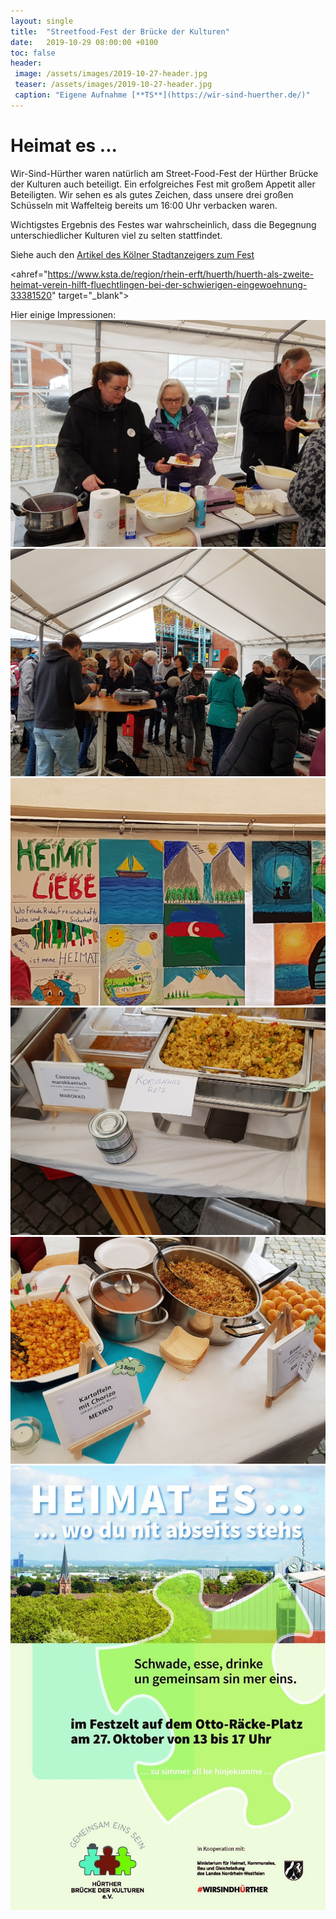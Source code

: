 ```yaml
---
layout: single
title:  "Streetfood-Fest der Brücke der Kulturen"
date:   2019-10-29 08:00:00 +0100
toc: false
header:
 image: /assets/images/2019-10-27-header.jpg
 teaser: /assets/images/2019-10-27-header.jpg
 caption: "Eigene Aufnahme [**TS**](https://wir-sind-huerther.de/)"
---
```

# Heimat es ...

Wir-Sind-Hürther waren natürlich am Street-Food-Fest der Hürther Brücke der Kulturen auch beteiligt. Ein erfolgreiches 
Fest mit großem Appetit aller Beteiligten. Wir sehen es als gutes Zeichen, dass unsere drei großen Schüsseln mit Waffelteig 
bereits um 16:00 Uhr verbacken waren.

Wichtigstes Ergebnis des Festes war wahrscheinlich, dass die Begegnung unterschiedlicher Kulturen viel zu selten stattfindet.

Siehe auch den [Artikel des Kölner Stadtanzeigers zum Fest](https://www.ksta.de/region/rhein-erft/huerth/huerth-als-zweite-heimat-verein-hilft-fluechtlingen-bei-der-schwierigen-eingewoehnung-33381520)

<ahref="https://www.ksta.de/region/rhein-erft/huerth/huerth-als-zweite-heimat-verein-hilft-fluechtlingen-bei-der-schwierigen-eingewoehnung-33381520"
target="_blank">

Hier einige Impressionen:
![Streetfood1](/assets/images/20191027_140956.jpg)
![Streetfood2](/assets/images/20191027_141015.jpg)
![Streetfood3](/assets/images/20191027_141040.jpg)
![Streetfood4](/assets/images/20191027_141842.jpg)
![Streetfood5](/assets/images/20191027_141929.jpg)
![Heimat_es](/assets/images/2019-10-10-heimat_es.jpg)
